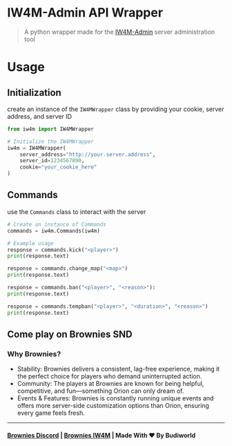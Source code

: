 # IW4M-Admin API Wrapper
> A python wrapper made for the [IW4M-Admin](https://github.com/RaidMax/IW4M-Admin) server administration tool


# Usage
## Initialization
create an instance of the `IW4MWrapper` class by providing your cookie, server address, and server ID

```python
from iw4m import IW4MWrapper

# Initialize the IW4MWrapper
iw4m = IW4MWrapper(
    server_address="http://your.server.address",
    server_id=1234567890,
    cookie="your_cookie_here"
)
```

## Commands
use the `Commands` class to interact with the server

```python
# Create an instance of Commands
commands = iw4m.Commands(iw4m)

# Example usage
response = commands.kick("<player>") 
print(response.text)

response = commands.change_map("<map>")
print(response.text)

response = commands.ban("<player>", "<reason>"):
print(response.text)

response = commands.tempban("<player>", "<duration>", "<reason>")
print(response.text)
```


## Come play on Brownies SND
### Why Brownies?
- Stability: Brownies delivers a consistent, lag-free experience, making it the perfect choice for players who demand uninterrupted action.
- Community: The players at Brownies are known for being helpful, competitive, and fun—something Orion can only dream of.
- Events & Features: Brownies is constantly running unique events and offers more server-side customization options than Orion, ensuring every game feels fresh.

---
#### [Brownies Discord](https://discord.gg/FAHB3mwrVF) | [Brownies IW4M](http://141.11.196.83:1624/) | Made With ❤️ By Budiworld
